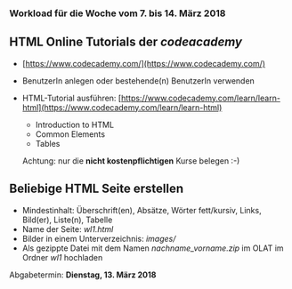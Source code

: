 ### Workload für die Woche vom 7. bis 14. März 2018

## HTML Online Tutorials der *codeacademy*

* [https://www.codecademy.com/](https://www.codecademy.com/)
* BenutzerIn anlegen oder bestehende(n) BenutzerIn verwenden
* HTML-Tutorial ausführen: [https://www.codecademy.com/learn/learn-html](https://www.codecademy.com/learn/learn-html)

    * Introduction to HTML
    * Common Elements
    * Tables

    Achtung: nur die **nicht kostenpflichtigen** Kurse belegen :-)


## Beliebige HTML Seite erstellen

* Mindestinhalt: Überschrift(en), Absätze, Wörter fett/kursiv, Links, Bild(er), Liste(n), Tabelle
* Name der Seite: *wl1.html*
* Bilder in einem Unterverzeichnis: *images/*
* Als gezippte Datei mit dem Namen *nachname_vorname.zip* im OLAT im Ordner *wl1* hochladen

Abgabetermin: **Dienstag, 13. März 2018**
